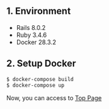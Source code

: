 ## 1. Environment

- Rails 8.0.2
- Ruby 3.4.6
- Docker 28.3.2

## 2. Setup Docker

```command
$ docker-compose build
$ docker-compose up
```

Now, you can access to [Top Page](http://localhost:3000)
